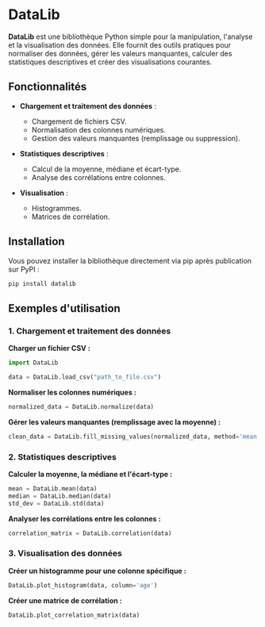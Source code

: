 # DataLib

**DataLib** est une bibliothèque Python simple pour la manipulation, l'analyse et la visualisation des données. Elle fournit des outils pratiques pour normaliser des données, gérer les valeurs manquantes, calculer des statistiques descriptives et créer des visualisations courantes.

## Fonctionnalités

- **Chargement et traitement des données** :
  - Chargement de fichiers CSV.
  - Normalisation des colonnes numériques.
  - Gestion des valeurs manquantes (remplissage ou suppression).
  
- **Statistiques descriptives** :
  - Calcul de la moyenne, médiane et écart-type.
  - Analyse des corrélations entre colonnes.

- **Visualisation** :
  - Histogrammes.
  - Matrices de corrélation.

## Installation

Vous pouvez installer la bibliothèque directement via pip après publication sur PyPI :

```bash
pip install datalib
```


## Exemples  d'utilisation

### 1. Chargement et traitement des données

**Charger un fichier CSV :**

```python
import DataLib

data = DataLib.load_csv("path_to_file.csv")
```

**Normaliser les colonnes numériques :**

```python
normalized_data = DataLib.normalize(data)
```

**Gérer les valeurs manquantes (remplissage avec la moyenne) :**

```python
clean_data = DataLib.fill_missing_values(normalized_data, method='mean')
```

### 2. Statistiques descriptives

**Calculer la moyenne, la médiane et l'écart-type :**

```python
mean = DataLib.mean(data)
median = DataLib.median(data)
std_dev = DataLib.std(data)
```

**Analyser les corrélations entre les colonnes :**

```python
correlation_matrix = DataLib.correlation(data)
```

### 3. Visualisation des données

**Créer un histogramme pour une colonne spécifique :**

```python
DataLib.plot_histogram(data, column='age')
```

**Créer une matrice de corrélation :**

```python
DataLib.plot_correlation_matrix(data)
```
```
